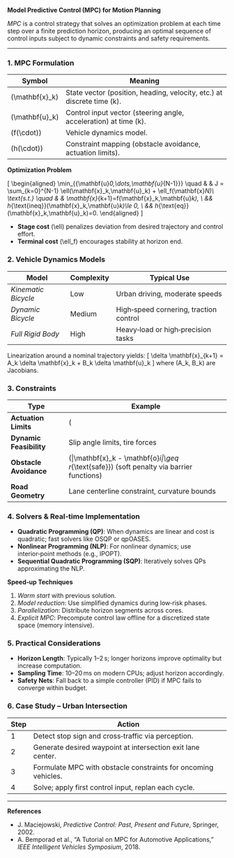 **Model Predictive Control (MPC) for Motion Planning**  

*MPC* is a control strategy that solves an optimization problem at each time step over a finite prediction horizon, producing an optimal sequence of control inputs subject to dynamic constraints and safety requirements.

---

### 1. MPC Formulation

| Symbol | Meaning |
|--------|---------|
| \(\mathbf{x}_k\) | State vector (position, heading, velocity, etc.) at discrete time \(k\). |
| \(\mathbf{u}_k\) | Control input vector (steering angle, acceleration) at time \(k\). |
| \(f(\cdot)\) | Vehicle dynamics model. |
| \(h(\cdot)\) | Constraint mapping (obstacle avoidance, actuation limits). |

**Optimization Problem**

\[
\begin{aligned}
\min_{\{\mathbf{u}_0,\dots,\mathbf{u}_{N-1}\}} \quad & 
& J = \sum_{k=0}^{N-1} \ell(\mathbf{x}_k,\mathbf{u}_k) + \ell_f(\mathbf{x}_N)\\
\text{s.t.} \quad &
& \mathbf{x}_{k+1}=f(\mathbf{x}_k,\mathbf{u}_k), \\
&& h_{\text{ineq}}(\mathbf{x}_k,\mathbf{u}_k)\le 0, \\
&& h_{\text{eq}}(\mathbf{x}_k,\mathbf{u}_k)=0.
\end{aligned}
\]

- **Stage cost** \(\ell\) penalizes deviation from desired trajectory and control effort.  
- **Terminal cost** \(\ell_f\) encourages stability at horizon end.  

### 2. Vehicle Dynamics Models

| Model | Complexity | Typical Use |
|-------|------------|-------------|
| *Kinematic Bicycle* | Low | Urban driving, moderate speeds |
| *Dynamic Bicycle* | Medium | High‑speed cornering, traction control |
| *Full Rigid Body* | High | Heavy‑load or high‑precision tasks |

Linearization around a nominal trajectory yields:
\[
\delta \mathbf{x}_{k+1} = A_k \delta \mathbf{x}_k + B_k \delta \mathbf{u}_k
\]
where \(A_k, B_k\) are Jacobians.

### 3. Constraints

| Type | Example |
|------|---------|
| **Actuation Limits** | \(|\delta_{\text{steer}}|\leq \delta_{\max}\), \(|a|\leq a_{\max}\) |
| **Dynamic Feasibility** | Slip angle limits, tire forces |
| **Obstacle Avoidance** | \(\|\mathbf{x}_k - \mathbf{o}_i\|\geq r_{\text{safe}}\) (soft penalty via barrier functions) |
| **Road Geometry** | Lane centerline constraint, curvature bounds |

### 4. Solvers & Real‑time Implementation

- **Quadratic Programming (QP)**: When dynamics are linear and cost is quadratic; fast solvers like OSQP or qpOASES.  
- **Nonlinear Programming (NLP)**: For nonlinear dynamics; use interior‑point methods (e.g., IPOPT).  
- **Sequential Quadratic Programming (SQP)**: Iteratively solves QPs approximating the NLP.  

**Speed‑up Techniques**

1. *Warm start* with previous solution.  
2. *Model reduction*: Use simplified dynamics during low‑risk phases.  
3. *Parallelization*: Distribute horizon segments across cores.  
4. *Explicit MPC*: Precompute control law offline for a discretized state space (memory intensive).  

### 5. Practical Considerations

- **Horizon Length**: Typically 1–2 s; longer horizons improve optimality but increase computation.  
- **Sampling Time**: 10–20 ms on modern CPUs; adjust horizon accordingly.  
- **Safety Nets**: Fall back to a simple controller (PID) if MPC fails to converge within budget.

### 6. Case Study – Urban Intersection

| Step | Action |
|------|--------|
| 1 | Detect stop sign and cross‑traffic via perception. |
| 2 | Generate desired waypoint at intersection exit lane center. |
| 3 | Formulate MPC with obstacle constraints for oncoming vehicles. |
| 4 | Solve; apply first control input, replan each cycle. |

---

**References**

- J. Maciejowski, *Predictive Control: Past, Present and Future*, Springer, 2002.  
- A. Bemporad et al., “A Tutorial on MPC for Automotive Applications,” *IEEE Intelligent Vehicles Symposium*, 2018.